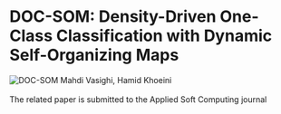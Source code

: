 # DOC-SOM: Density-Driven One-Class Classification with Dynamic Self-Organizing Maps
![DOC-SOM](doc-som_graph.png)
Mahdi Vasighi, Hamid Khoeini<br><br>
The related paper is submitted to the Applied Soft Computing journal
